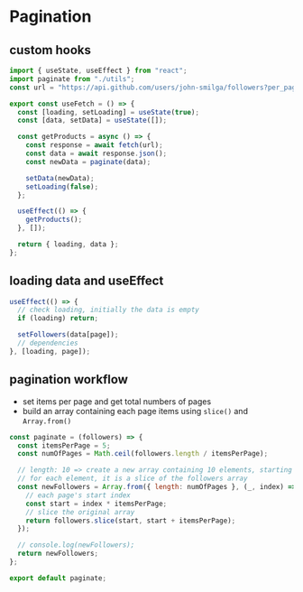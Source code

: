 # Pagination

## custom hooks

```javascript
import { useState, useEffect } from "react";
import paginate from "./utils";
const url = "https://api.github.com/users/john-smilga/followers?per_page=100";

export const useFetch = () => {
  const [loading, setLoading] = useState(true);
  const [data, setData] = useState([]);

  const getProducts = async () => {
    const response = await fetch(url);
    const data = await response.json();
    const newData = paginate(data);

    setData(newData);
    setLoading(false);
  };

  useEffect(() => {
    getProducts();
  }, []);

  return { loading, data };
};
```

## loading data and useEffect

```javascript
useEffect(() => {
  // check loading, initially the data is empty
  if (loading) return;

  setFollowers(data[page]);
  // dependencies
}, [loading, page]);
```

## pagination workflow

- set items per page and get total numbers of pages
- build an array containing each page items using `slice()` and `Array.from()`

```javascript
const paginate = (followers) => {
  const itemsPerPage = 5;
  const numOfPages = Math.ceil(followers.length / itemsPerPage);

  // length: 10 => create a new array containing 10 elements, starting from 0, 1, 2, ... to 9
  // for each element, it is a slice of the followers array
  const newFollowers = Array.from({ length: numOfPages }, (_, index) => {
    // each page's start index
    const start = index * itemsPerPage;
    // slice the original array
    return followers.slice(start, start + itemsPerPage);
  });

  // console.log(newFollowers);
  return newFollowers;
};

export default paginate;
```
